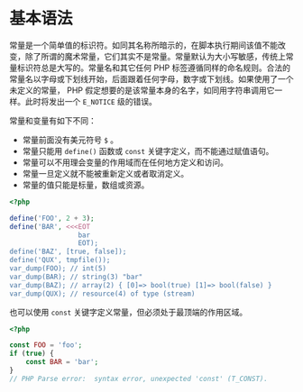 # 基本语法

常量是一个简单值的标识符。如同其名称所暗示的，在脚本执行期间该值不能改变，除了所谓的魔术常量，它们其实不是常量。常量默认为大小写敏感，传统上常量标识符总是大写的。常量名和其它任何 PHP 标签遵循同样的命名规则。合法的常量名以字母或下划线开始，后面跟着任何字母，数字或下划线。如果使用了一个未定义的常量， PHP 假定想要的是该常量本身的名字，如同用字符串调用它一样。此时将发出一个 `E_NOTICE` 级的错误。

常量和变量有如下不同：

* 常量前面没有美元符号 `$` 。
* 常量只能用 `define()` 函数或 `const` 关键字定义，而不能通过赋值语句。
* 常量可以不用理会变量的作用域而在任何地方定义和访问。
* 常量一旦定义就不能被重新定义或者取消定义。
* 常量的值只能是标量，数组或资源。

```php
<?php

define('FOO', 2 + 3);
define('BAR', <<<EOT
                 bar
                 EOT);
define('BAZ', [true, false]);
define('QUX', tmpfile());
var_dump(FOO); // int(5)
var_dump(BAR); // string(3) "bar"
var_dump(BAZ); // array(2) { [0]=> bool(true) [1]=> bool(false) }
var_dump(QUX); // resource(4) of type (stream)

```

也可以使用 `const` 关键字定义常量，但必须处于最顶端的作用区域。

```php
<?php

const FOO = 'foo';
if (true) {
    const BAR = 'bar';
}
// PHP Parse error:  syntax error, unexpected 'const' (T_CONST).

```

